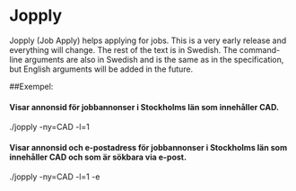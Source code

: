 # Jopply
Jopply (Job Apply) helps applying for jobs. This is a very early release
and everything will change. The rest of the text is in Swedish. The
command-line arguments are also in Swedish and is the same as in
the specification, but English arguments will be added in the future.

##Exempel:
#### Visar annonsid för jobbannonser i Stockholms län som innehåller CAD.
./jopply -ny=CAD -l=1

#### Visar annonsid och e-postadress för jobbannonser i Stockholms län som innehåller CAD och som är sökbara via e-post.
./jopply -ny=CAD -l=1 -e